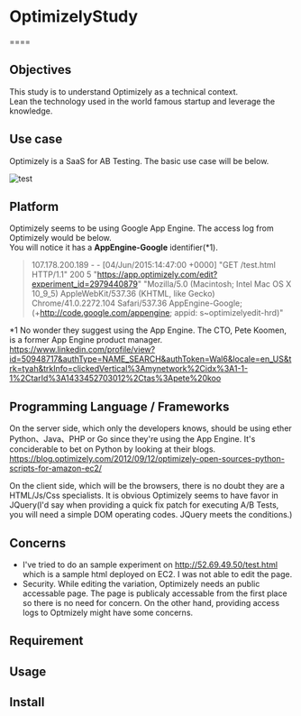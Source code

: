 # OptimizelyStudy

====

## Objectives
This study is to understand Optimizely as a technical context.  
Lean the technology used in the world famous startup and leverage the knowledge.  

## Use case
Optimizely is a SaaS for AB Testing. The basic use case will be below.
  
![test](https://lh6.googleusercontent.com/Gg_T9i-damTkVRoidF5zf-kVAODuQlnj6n5LwU1_gJe6XjLgG-5UGTXclN6PjQZExvPPuQ5KeO9sfLY=w2560-h1576-rw)

## Platform
Optimizely seems to be using Google App Engine. The access log from Optimizely would be below.  
You will notice it has a **AppEngine-Google** identifier(*1).
  
>107.178.200.189 - - [04/Jun/2015:14:47:00 +0000] "GET /test.html HTTP/1.1" 200 5 "https://app.optimizely.com/edit?experiment_id=2979440879" "Mozilla/5.0 (Macintosh; Intel Mac OS X 10_9_5) AppleWebKit/537.36 (KHTML, like Gecko) Chrome/41.0.2272.104 Safari/537.36 AppEngine-Google; (+http://code.google.com/appengine; appid: s~optimizelyedit-hrd)"
  
*1 No wonder they suggest using the App Engine. The CTO, Pete Koomen, is a former App Engine product manager.  
<https://www.linkedin.com/profile/view?id=50948717&authType=NAME_SEARCH&authToken=Wal6&locale=en_US&trk=tyah&trkInfo=clickedVertical%3Amynetwork%2Cidx%3A1-1-1%2CtarId%3A1433452703012%2Ctas%3Apete%20koo>

## Programming Language / Frameworks
On the server side, which only the developers knows, should be using ether Python、Java、PHP or Go since they're using the App Engine. It's conciderable to bet on Python by looking at their blogs.
<https://blog.optimizely.com/2012/09/12/optimizely-open-sources-python-scripts-for-amazon-ec2/>  
  
On the client side, which will be the browsers, there is no doubt they are a HTML/Js/Css specialists. It is obvious Optimizely seems to have favor in JQuery(I'd say when providing a quick fix patch for executing A/B Tests, you will need a simple DOM operating codes. JQuery meets the conditions.)

## Concerns
* I've tried to do an sample experiment on <http://52.69.49.50/test.html> which is a sample html deployed on EC2. I was not able to edit the page.
* Security. While editing the variation, Optimizely needs an public accessable page. The page is publicaly accessable from the first place so there is no need for concern. On the other hand, providing access logs to Optmizely might have some concerns. 

## Requirement

## Usage

## Install

